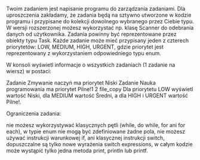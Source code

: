 Twoim zadaniem jest napisanie programu do zarządzania zadaniami.
Dla uproszczenia zakładamy, że zadania będą na sztywno utworzone w kodzie programu i przypisane do kolekcji dowolnego wybranego przez Ciebie typu.
W wersji rozszerzonej możesz wykorzystać np. klasę Scanner do odebrania danych od użytkownika. 
Zadania powinny być reprezentowane przez obiekty typu Task.
Każde zadanie może mieć przypisany jeden z czterech priorytetów: LOW, MEDIUM, HIGH, URGENT, gdzie priorytet jest reprezentowany z wykorzystaniem odpowiedniego typu enum.

W konsoli wyświetl informacje o wszystkich zadaniach (1 zadanie na wiersz) w postaci:

Zadanie Zmywanie naczyń ma priorytet Niski
Zadanie Nauka programowania ma priorytet Pilne!1
2
file_copy
Dla priorytetu LOW wyświetl wartość Niski, dla MEDIUM wartość Średni, a dla HIGH i URGENT wartość Pilne!.

Ograniczenia zadania:

nie możesz wykorzystywać klasycznych pętli (while, do while, for ani for each),
w typie enum nie mogą być zdefiniowane żadne pola,
nie możesz używać instrukcji warunkowej if, ani klasycznej instrukcji switch, dopuszczalne są tylko nowe wyrażenia switch expressions,
w całym kodzie może wystąpić tylko jedna metoda print, println lub printf.
